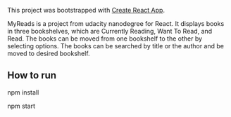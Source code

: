 This project was bootstrapped with [Create React App](https://github.com/facebookincubator/create-react-app).

MyReads is a project from udacity nanodegree for React. It displays books in three bookshelves, which are Currently Reading, Want To Read, and Read. The books can be moved from one bookshelf to the other by selecting options. The books can be searched by title or the author and be moved to desired bookshelf.

## How to run
npm install

npm start
